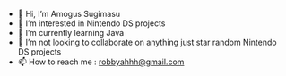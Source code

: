 - 👋 Hi, I’m Amogus Sugimasu
- 👀 I’m interested in Nintendo DS projects
- 🌱 I’m currently learning Java
- 💞️ I’m not looking to collaborate on anything just star random Nintendo DS projects
- 📫 How to reach me : robbyahhh@gmail.com

<!---
amogus-sugimasu/amogus-sugimasu is a ✨ special ✨ repository because its `README.md` (this file) appears on your GitHub profile.
You can click the Preview link to take a look at your changes.
--->
